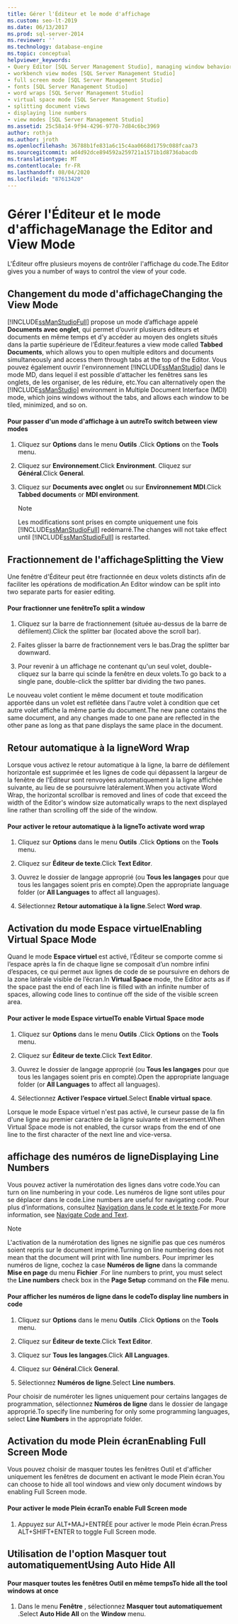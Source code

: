 ```yaml
---
title: Gérer l'Éditeur et le mode d'affichage
ms.custom: seo-lt-2019
ms.date: 06/13/2017
ms.prod: sql-server-2014
ms.reviewer: ''
ms.technology: database-engine
ms.topic: conceptual
helpviewer_keywords:
- Query Editor [SQL Server Management Studio], managing window behavior
- workbench view modes [SQL Server Management Studio]
- full screen mode [SQL Server Management Studio]
- fonts [SQL Server Management Studio]
- word wraps [SQL Server Management Studio]
- virtual space mode [SQL Server Management Studio]
- splitting document views
- displaying line numbers
- view modes [SQL Server Management Studio]
ms.assetid: 25c58a14-9f94-4296-9770-7d84c6bc3969
author: rothja
ms.author: jroth
ms.openlocfilehash: 36788b1fe831a6c15c4aa0668d1759c088fcaa73
ms.sourcegitcommit: ad4d92dce894592a259721a1571b1d8736abacdb
ms.translationtype: MT
ms.contentlocale: fr-FR
ms.lasthandoff: 08/04/2020
ms.locfileid: "87613420"
---
```

# <a name="manage-the-editor-and-view-mode"></a><span data-ttu-id="0a5a5-102">Gérer l'Éditeur et le mode d'affichage</span><span class="sxs-lookup"><span data-stu-id="0a5a5-102">Manage the Editor and View Mode</span></span>
  <span data-ttu-id="0a5a5-103">L'Éditeur offre plusieurs moyens de contrôler l'affichage du code.</span><span class="sxs-lookup"><span data-stu-id="0a5a5-103">The Editor gives you a number of ways to control the view of your code.</span></span>  
  
## <a name="changing-the-view-mode"></a><span data-ttu-id="0a5a5-104">Changement du mode d'affichage</span><span class="sxs-lookup"><span data-stu-id="0a5a5-104">Changing the View Mode</span></span>  
 [!INCLUDE[ssManStudioFull](../../includes/ssmanstudiofull-md.md)] <span data-ttu-id="0a5a5-105">propose un mode d’affichage appelé **Documents avec onglet**, qui permet d’ouvrir plusieurs éditeurs et documents en même temps et d’y accéder au moyen des onglets situés dans la partie supérieure de l’Éditeur.</span><span class="sxs-lookup"><span data-stu-id="0a5a5-105">features a view mode called **Tabbed Documents**, which allows you to open multiple editors and documents simultaneously and access them through tabs at the top of the Editor.</span></span> <span data-ttu-id="0a5a5-106">Vous pouvez également ouvrir l'environnement [!INCLUDE[ssManStudio](../../includes/ssmanstudio-md.md)] dans le mode MD, dans lequel il est possible d'attacher les fenêtres sans les onglets, de les organiser, de les réduire, etc.</span><span class="sxs-lookup"><span data-stu-id="0a5a5-106">You can alternatively open the [!INCLUDE[ssManStudio](../../includes/ssmanstudio-md.md)] environment in Multiple Document Interface (MDI) mode, which joins windows without the tabs, and allows each window to be tiled, minimized, and so on.</span></span>  
  
#### <a name="to-switch-between-view-modes"></a><span data-ttu-id="0a5a5-107">Pour passer d'un mode d'affichage à un autre</span><span class="sxs-lookup"><span data-stu-id="0a5a5-107">To switch between view modes</span></span>  
  
1.  <span data-ttu-id="0a5a5-108">Cliquez sur **Options** dans le menu **Outils** .</span><span class="sxs-lookup"><span data-stu-id="0a5a5-108">Click **Options** on the **Tools** menu.</span></span>  
  
2.  <span data-ttu-id="0a5a5-109">Cliquez sur **Environnement**.</span><span class="sxs-lookup"><span data-stu-id="0a5a5-109">Click **Environment**.</span></span> <span data-ttu-id="0a5a5-110">Cliquez sur **Général**.</span><span class="sxs-lookup"><span data-stu-id="0a5a5-110">Click **General**.</span></span>  
  
3.  <span data-ttu-id="0a5a5-111">Cliquez sur **Documents avec onglet** ou sur **Environnement MDI**.</span><span class="sxs-lookup"><span data-stu-id="0a5a5-111">Click **Tabbed documents** or **MDI environment**.</span></span>  
  
    > [!NOTE]  
    >  <span data-ttu-id="0a5a5-112">Les modifications sont prises en compte uniquement une fois [!INCLUDE[ssManStudioFull](../../includes/ssmanstudiofull-md.md)] redémarré.</span><span class="sxs-lookup"><span data-stu-id="0a5a5-112">The changes will not take effect until [!INCLUDE[ssManStudioFull](../../includes/ssmanstudiofull-md.md)] is restarted.</span></span>  
  
## <a name="splitting-the-view"></a><span data-ttu-id="0a5a5-113">Fractionnement de l'affichage</span><span class="sxs-lookup"><span data-stu-id="0a5a5-113">Splitting the View</span></span>  
 <span data-ttu-id="0a5a5-114">Une fenêtre d'Éditeur peut être fractionnée en deux volets distincts afin de faciliter les opérations de modification.</span><span class="sxs-lookup"><span data-stu-id="0a5a5-114">An Editor window can be split into two separate parts for easier editing.</span></span>  
  
#### <a name="to-split-a-window"></a><span data-ttu-id="0a5a5-115">Pour fractionner une fenêtre</span><span class="sxs-lookup"><span data-stu-id="0a5a5-115">To split a window</span></span>  
  
1.  <span data-ttu-id="0a5a5-116">Cliquez sur la barre de fractionnement (située au-dessus de la barre de défilement).</span><span class="sxs-lookup"><span data-stu-id="0a5a5-116">Click the splitter bar (located above the scroll bar).</span></span>  
  
2.  <span data-ttu-id="0a5a5-117">Faites glisser la barre de fractionnement vers le bas.</span><span class="sxs-lookup"><span data-stu-id="0a5a5-117">Drag the splitter bar downward.</span></span>  
  
3.  <span data-ttu-id="0a5a5-118">Pour revenir à un affichage ne contenant qu'un seul volet, double-cliquez sur la barre qui scinde la fenêtre en deux volets.</span><span class="sxs-lookup"><span data-stu-id="0a5a5-118">To go back to a single pane, double-click the splitter bar dividing the two panes.</span></span>  
  
 <span data-ttu-id="0a5a5-119">Le nouveau volet contient le même document et toute modification apportée dans un volet est reflétée dans l'autre volet à condition que cet autre volet affiche la même partie du document.</span><span class="sxs-lookup"><span data-stu-id="0a5a5-119">The new pane contains the same document, and any changes made to one pane are reflected in the other pane as long as that pane displays the same place in the document.</span></span>  
  
## <a name="word-wrap"></a><span data-ttu-id="0a5a5-120">Retour automatique à la ligne</span><span class="sxs-lookup"><span data-stu-id="0a5a5-120">Word Wrap</span></span>  
 <span data-ttu-id="0a5a5-121">Lorsque vous activez le retour automatique à la ligne, la barre de défilement horizontale est supprimée et les lignes de code qui dépassent la largeur de la fenêtre de l'Éditeur sont renvoyées automatiquement à la ligne affichée suivante, au lieu de se poursuivre latéralement.</span><span class="sxs-lookup"><span data-stu-id="0a5a5-121">When you activate Word Wrap, the horizontal scrollbar is removed and lines of code that exceed the width of the Editor's window size automatically wraps to the next displayed line rather than scrolling off the side of the window.</span></span>  
  
#### <a name="to-activate-word-wrap"></a><span data-ttu-id="0a5a5-122">Pour activer le retour automatique à la ligne</span><span class="sxs-lookup"><span data-stu-id="0a5a5-122">To activate word wrap</span></span>  
  
1.  <span data-ttu-id="0a5a5-123">Cliquez sur **Options** dans le menu **Outils** .</span><span class="sxs-lookup"><span data-stu-id="0a5a5-123">Click **Options** on the **Tools** menu.</span></span>  
  
2.  <span data-ttu-id="0a5a5-124">Cliquez sur **Éditeur de texte**.</span><span class="sxs-lookup"><span data-stu-id="0a5a5-124">Click **Text Editor**.</span></span>  
  
3.  <span data-ttu-id="0a5a5-125">Ouvrez le dossier de langage approprié (ou **Tous les langages** pour que tous les langages soient pris en compte).</span><span class="sxs-lookup"><span data-stu-id="0a5a5-125">Open the appropriate language folder (or **All Languages** to affect all languages).</span></span>  
  
4.  <span data-ttu-id="0a5a5-126">Sélectionnez **Retour automatique à la ligne**.</span><span class="sxs-lookup"><span data-stu-id="0a5a5-126">Select **Word wrap**.</span></span>  
  
## <a name="enabling-virtual-space-mode"></a><span data-ttu-id="0a5a5-127">Activation du mode Espace virtuel</span><span class="sxs-lookup"><span data-stu-id="0a5a5-127">Enabling Virtual Space Mode</span></span>  
 <span data-ttu-id="0a5a5-128">Quand le mode **Espace virtuel** est activé, l’Éditeur se comporte comme si l’espace après la fin de chaque ligne se composait d’un nombre infini d’espaces, ce qui permet aux lignes de code de se poursuivre en dehors de la zone latérale visible de l’écran.</span><span class="sxs-lookup"><span data-stu-id="0a5a5-128">In **Virtual Space** mode, the Editor acts as if the space past the end of each line is filled with an infinite number of spaces, allowing code lines to continue off the side of the visible screen area.</span></span>  
  
#### <a name="to-enable-virtual-space-mode"></a><span data-ttu-id="0a5a5-129">Pour activer le mode Espace virtuel</span><span class="sxs-lookup"><span data-stu-id="0a5a5-129">To enable Virtual Space mode</span></span>  
  
1.  <span data-ttu-id="0a5a5-130">Cliquez sur **Options** dans le menu **Outils** .</span><span class="sxs-lookup"><span data-stu-id="0a5a5-130">Click **Options** on the **Tools** menu.</span></span>  
  
2.  <span data-ttu-id="0a5a5-131">Cliquez sur **Éditeur de texte**.</span><span class="sxs-lookup"><span data-stu-id="0a5a5-131">Click **Text Editor**.</span></span>  
  
3.  <span data-ttu-id="0a5a5-132">Ouvrez le dossier de langage approprié (ou **Tous les langages** pour que tous les langages soient pris en compte).</span><span class="sxs-lookup"><span data-stu-id="0a5a5-132">Open the appropriate language folder (or **All Languages** to affect all languages).</span></span>  
  
4.  <span data-ttu-id="0a5a5-133">Sélectionnez **Activer l’espace virtuel**.</span><span class="sxs-lookup"><span data-stu-id="0a5a5-133">Select **Enable virtual space**.</span></span>  
  
 <span data-ttu-id="0a5a5-134">Lorsque le mode Espace virtuel n'est pas activé, le curseur passe de la fin d'une ligne au premier caractère de la ligne suivante et inversement.</span><span class="sxs-lookup"><span data-stu-id="0a5a5-134">When Virtual Space mode is not enabled, the cursor wraps from the end of one line to the first character of the next line and vice-versa.</span></span>  
  
## <a name="displaying-line-numbers"></a><span data-ttu-id="0a5a5-135">affichage des numéros de ligne</span><span class="sxs-lookup"><span data-stu-id="0a5a5-135">Displaying Line Numbers</span></span>  
 <span data-ttu-id="0a5a5-136">Vous pouvez activer la numérotation des lignes dans votre code.</span><span class="sxs-lookup"><span data-stu-id="0a5a5-136">You can turn on line numbering in your code.</span></span> <span data-ttu-id="0a5a5-137">Les numéros de ligne sont utiles pour se déplacer dans le code.</span><span class="sxs-lookup"><span data-stu-id="0a5a5-137">Line numbers are useful for navigating code.</span></span> <span data-ttu-id="0a5a5-138">Pour plus d’informations, consultez [Navigation dans le code et le texte](navigate-code-and-text.md).</span><span class="sxs-lookup"><span data-stu-id="0a5a5-138">For more information, see [Navigate Code and Text](navigate-code-and-text.md).</span></span>  
  
> [!NOTE]  
>  <span data-ttu-id="0a5a5-139">L'activation de la numérotation des lignes ne signifie pas que ces numéros soient repris sur le document imprimé.</span><span class="sxs-lookup"><span data-stu-id="0a5a5-139">Turning on line numbering does not mean that the document will print with line numbers.</span></span> <span data-ttu-id="0a5a5-140">Pour imprimer les numéros de ligne, cochez la case **Numéros de ligne** dans la commande **Mise en page** du menu **Fichier** .</span><span class="sxs-lookup"><span data-stu-id="0a5a5-140">For line numbers to print, you must select the **Line numbers** check box in the **Page Setup** command on the **File** menu.</span></span>  
  
#### <a name="to-display-line-numbers-in-code"></a><span data-ttu-id="0a5a5-141">Pour afficher les numéros de ligne dans le code</span><span class="sxs-lookup"><span data-stu-id="0a5a5-141">To display line numbers in code</span></span>  
  
1.  <span data-ttu-id="0a5a5-142">Cliquez sur **Options** dans le menu **Outils** .</span><span class="sxs-lookup"><span data-stu-id="0a5a5-142">Click **Options** on the **Tools** menu.</span></span>  
  
2.  <span data-ttu-id="0a5a5-143">Cliquez sur **Éditeur de texte**.</span><span class="sxs-lookup"><span data-stu-id="0a5a5-143">Click **Text Editor**.</span></span>  
  
3.  <span data-ttu-id="0a5a5-144">Cliquez sur **Tous les langages**.</span><span class="sxs-lookup"><span data-stu-id="0a5a5-144">Click **All Languages**.</span></span>  
  
4.  <span data-ttu-id="0a5a5-145">Cliquez sur **Général**.</span><span class="sxs-lookup"><span data-stu-id="0a5a5-145">Click **General**.</span></span>  
  
5.  <span data-ttu-id="0a5a5-146">Sélectionnez **Numéros de ligne**.</span><span class="sxs-lookup"><span data-stu-id="0a5a5-146">Select **Line numbers**.</span></span>  
  
 <span data-ttu-id="0a5a5-147">Pour choisir de numéroter les lignes uniquement pour certains langages de programmation, sélectionnez **Numéros de ligne** dans le dossier de langage approprié.</span><span class="sxs-lookup"><span data-stu-id="0a5a5-147">To specify line numbering for only some programming languages, select **Line Numbers** in the appropriate folder.</span></span>  
  
## <a name="enabling-full-screen-mode"></a><span data-ttu-id="0a5a5-148">Activation du mode Plein écran</span><span class="sxs-lookup"><span data-stu-id="0a5a5-148">Enabling Full Screen Mode</span></span>  
 <span data-ttu-id="0a5a5-149">Vous pouvez choisir de masquer toutes les fenêtres Outil et d'afficher uniquement les fenêtres de document en activant le mode Plein écran.</span><span class="sxs-lookup"><span data-stu-id="0a5a5-149">You can choose to hide all tool windows and view only document windows by enabling Full Screen mode.</span></span>  
  
#### <a name="to-enable-full-screen-mode"></a><span data-ttu-id="0a5a5-150">Pour activer le mode Plein écran</span><span class="sxs-lookup"><span data-stu-id="0a5a5-150">To enable Full Screen mode</span></span>  
  
1.  <span data-ttu-id="0a5a5-151">Appuyez sur ALT+MAJ+ENTRÉE pour activer le mode Plein écran.</span><span class="sxs-lookup"><span data-stu-id="0a5a5-151">Press ALT+SHIFT+ENTER to toggle Full Screen mode.</span></span>  
  
## <a name="using-auto-hide-all"></a><span data-ttu-id="0a5a5-152">Utilisation de l'option Masquer tout automatiquement</span><span class="sxs-lookup"><span data-stu-id="0a5a5-152">Using Auto Hide All</span></span>  
  
#### <a name="to-hide-all-the-tool-windows-at-once"></a><span data-ttu-id="0a5a5-153">Pour masquer toutes les fenêtres Outil en même temps</span><span class="sxs-lookup"><span data-stu-id="0a5a5-153">To hide all the tool windows at once</span></span>  
  
1.  <span data-ttu-id="0a5a5-154">Dans le menu **Fenêtre** , sélectionnez **Masquer tout automatiquement** .</span><span class="sxs-lookup"><span data-stu-id="0a5a5-154">Select **Auto Hide All** on the **Window** menu.</span></span>  
  
  
